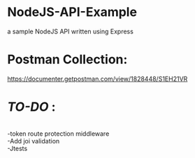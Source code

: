 # NodeJS-API-Example
a sample NodeJS API written using Express

# Postman Collection:
https://documenter.getpostman.com/view/1828448/S1EH21VR 

# *TO-DO* :
</br>
-token route protection middleware
</br>
-Add joi validation
</br>
-Jtests
